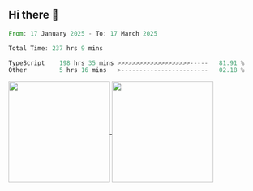 ## Hi there 👋
<!--START_SECTION:waka-->

```rust
From: 17 January 2025 - To: 17 March 2025

Total Time: 237 hrs 9 mins

TypeScript    198 hrs 35 mins >>>>>>>>>>>>>>>>>>>>-----   81.91 %
Other         5 hrs 16 mins   >------------------------   02.18 %
```

<!--END_SECTION:waka-->

<a href="https://github.com/anuraghazra/github-readme-stats">
  <img height=200 align="center" src="https://github-readme-stats.vercel.app/api/top-langs/?username=paulgeorge35&layout=donut&langs_count=5&theme=transparent" />
</a>
<a href="https://github.com/anuraghazra/convoychat">
  <img height=200 align="center" src="https://github-readme-stats.vercel.app/api?username=paulgeorge35&show_icons=true&show=prs_merged&theme=transparent&rank_icon=github" />
</a>
